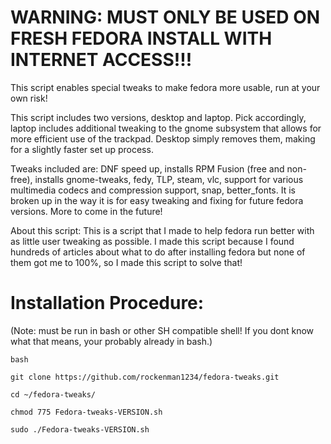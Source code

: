 # WARNING: MUST ONLY BE USED ON FRESH FEDORA INSTALL WITH INTERNET ACCESS!!!

This script enables special tweaks to make fedora more usable, run at your own risk! 

This script includes two versions, desktop and laptop. Pick accordingly, laptop includes additional tweaking to the gnome subsystem that allows for more efficient use of the trackpad. Desktop simply removes them, making for a slightly faster set up process.

Tweaks included are: DNF speed up, installs RPM Fusion  (free and non-free), installs gnome-tweaks, fedy, TLP, steam, vlc, support for various multimedia codecs and compression support, snap, better_fonts. It is broken up in the way it is for easy tweaking and fixing for future fedora versions. More to come in the future!

About this script:
This is a script that I made to help fedora run better with as little user tweaking as possible. I made this script because I found hundreds of articles about what to do after installing fedora but none of them got me to 100%, so I made this script to solve that!


# Installation Procedure:
(Note: must be run in bash or other SH compatible shell! If you dont know what that means, your probably already in bash.)
```
bash

git clone https://github.com/rockenman1234/fedora-tweaks.git

cd ~/fedora-tweaks/

chmod 775 Fedora-tweaks-VERSION.sh

sudo ./Fedora-tweaks-VERSION.sh
```
